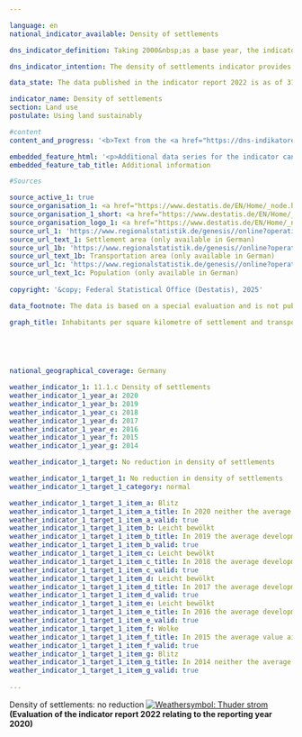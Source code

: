 ```yaml
---

language: en        
national_indicator_available: Density of settlements        

dns_indicator_definition: Taking 2000&nbsp;as a base year, the indicator shows the development of population numbers per square kilometre of settlement or transport area.        

dns_indicator_intention: The density of settlements indicator provides information about the efficiency of settlement land use. The goal of the Federal Government is to counteract the reduction in settlement density by implementing space-saving measures for all new construction, brownfield development, reduction of residential and commercial vacancy, and densification or dedensification of built-up areas.        

data_state: The data published in the indicator report 2022 is as of 31 October 2022. The data shown on this platform is updated regularly, so that more current data may be available online than published in the <a href="https://dns-indikatoren.de/assets/Publikationen/Indikatorenberichte/2022.pdf">indicator report 2022</a>.        

indicator_name: Density of settlements        
section: Land use        
postulate: Using land sustainably        

#content         
content_and_progress: '<b>Text from the <a href="https://dns-indikatoren.de/assets/Publikationen/Indikatorenberichte/2022.pdf">Indicator Report 2022&nbsp;</a></b><br><br>Settlement density looks at the number of inhabitants in relation to the amount of settlement and transport area&nbsp;–&nbsp;in contrast to population density, which is based on the entire land area.<br><br>Apart from residential building land, settlement land includes areas of special functional character (such as hospitals and schools), industrial and commercial land, mixed-use land (such as shopping streets), and areas for sports, leisure and recreation. Changes in the number of inhabitants and changes in the extent of settlement and transport area both affect figures for the density of settlements.<br><br>Settlement density varies considerably between rural and non-rural areas, with the figures for 2020&nbsp;showing an average of 3,337&nbsp;people per square kilometre of settlement and transport area in non-rural districts but around 1,197&nbsp;in rural districts. Residential building land in towns and cities is frequently much more densely developed, and with more multiple-floor buildings, than in rural regions, where more scattered development incorporating larger unsealed areas such as domestic gardens is prevalent.<br><br>From 2000&nbsp;to 2009, there was a steady decline in settlement density in both rural and nonrural regions. The reduction in absolute terms is slightly smaller in non-rural areas than in rural regions. In relative terms, given the distinctly lower settlement density in rural areas, the reduction was considerably greater there, at 11&nbsp;%, than the 4&nbsp;% reduction observed in non-rural areas. Settlement density in non-rural regions been rising again since 2011. This shows that settlement and transport area in relatively urban areas is being used more efficiently than in previous years.<br><br>Looking at the trends in population numbers and settlement and transport area separately reveals marked differences between rural and non-rural regions. Between 2000&nbsp;and 2020, the amount of settlement and transport area in both rural and non-rural regions increased, though to differing extents&nbsp;–&nbsp;by 15.9&nbsp;% and 8.8&nbsp;% respectively. After rising slightly at the beginning of the century, the rural population then shrank by approximately 2.6&nbsp;% until 2012&nbsp;before increasing again by 2.1&nbsp;% by 2020. In contrast, the population in non-rural regions grew by 1.7&nbsp;% between 2000&nbsp;and 2010&nbsp;and again, by 5.6&nbsp;%, between 2011&nbsp;and 2020. The effects that the development of additional settlement and transport area had on the indicator were therefore amplified in rural regions by the declining population numbers there.<br><br>The data sources for this indicator are the population figures and the area survey by type of actual use compiled by the Federal Statistical Office. In the population numbers, the 2011&nbsp;census caused a jump in the time series. Some areas of land have moreover been reclassified in the official land register maintained by the Länder in recent years, without any actual change in the way they are used. Additionally, the switch from the old to the new land-use classification system was completed in 2016, which affected the official land-use statistics such that the data for 2016&nbsp;are not directly comparable to those for previous years. So that comparisons can nevertheless be drawn, the relevant values were extrapolated on the basis of the 2011&nbsp;census and the 2016&nbsp;reform of the land-use survey.<br><br>The distinction between rural and non-rural is based on a classification used by the Thünen Institute. The institute ascribes a degree of rurality to districts and district-free cities on the basis of geographical characteristics such as settlement density, share of farmland and woodland, and the accessibility of urban centres. The classification is thus applied to whole districts rather than to smaller entities like towns or villages. In 2020, 43&nbsp;% and 57&nbsp;% of the population lived in non-rural and rural areas by this definition, respectively.'        

embedded_feature_html: '<p>Additional data series for the indicator can be found <a href="https://dnsTestEnvironment.github.io/dns-indicators/public/AddInfos/en/11_1_c.pdf" target="_blank" >here</a>.</p><br><small>Note: You can display the PDF document directly in your browser or download the PDF document and open it with a PDF reader of your choice. We will be happy to advise you.</small>'
embedded_feature_tab_title: Additional information        

#Sources        

source_active_1: true
source_organisation_1: <a href="https://www.destatis.de/EN/Home/_node.html" target="_blank">Federal Statistical Office</a>
source_organisation_1_short: <a href="https://www.destatis.de/EN/Home/_node.html" target="_blank">Federal Statistical Office</a>
source_organisation_logo_1: <a href="https://www.destatis.de/EN/Home/_node.html" target="_blank"><img src="https://dnsTestEnvironment.github.io/dns-indicators/public/OrgImgEn/destatis.png" alt="Federal Statistical Office" title=" Click here to visit the homepage of the organizationFederal Statistical Office" style="height:60px; width:148px; border:transparent"/></a>
source_url_1: 'https://www.regionalstatistik.de/genesis//online?operation=table&code=33111-02-01-4&bypass=true&levelindex=1&levelid=1713517838976#abreadcrumb'
source_url_text_1: Settlement area (only available in German)
source_url_1b: 'https://www.regionalstatistik.de/genesis//online?operation=table&code=33111-03-01-4&bypass=true&levelindex=1&levelid=1713517838976#abreadcrumb'
source_url_text_1b: Transportation area (only available in German)
source_url_1c: 'https://www.regionalstatistik.de/genesis//online?operation=table&code=12411-01-01-4&bypass=true&levelindex=1&levelid=1713517974290#abreadcrumb'
source_url_text_1c: Population (only available in German)
        
copyright: '&copy; Federal Statistical Office (Destatis), 2025'        

data_footnote: The data is based on a special evaluation and is not publicly available.        

graph_title: Inhabitants per square kilometre of settlement and transport area        

        

                

national_geographical_coverage: Germany        

weather_indicator_1: 11.1.c Density of settlements
weather_indicator_1_year_a: 2020
weather_indicator_1_year_b: 2019
weather_indicator_1_year_c: 2018
weather_indicator_1_year_d: 2017
weather_indicator_1_year_e: 2016
weather_indicator_1_year_f: 2015
weather_indicator_1_year_g: 2014

weather_indicator_1_target: No reduction in density of settlements

weather_indicator_1_target_1: No reduction in density of settlements
weather_indicator_1_target_1_category: normal

weather_indicator_1_target_1_item_a: Blitz
weather_indicator_1_target_1_item_a_title: In 2020 neither the average value nor the last change pointed in the right direction.
weather_indicator_1_target_1_item_a_valid: true
weather_indicator_1_target_1_item_b: Leicht bewölkt
weather_indicator_1_target_1_item_b_title: In 2019 the average development aimed in the right direction, but in the previous year there had been a development in the wrong direction or no change at all.
weather_indicator_1_target_1_item_b_valid: true
weather_indicator_1_target_1_item_c: Leicht bewölkt
weather_indicator_1_target_1_item_c_title: In 2018 the average development aimed in the right direction, but in the previous year there had been a development in the wrong direction or no change at all.
weather_indicator_1_target_1_item_c_valid: true
weather_indicator_1_target_1_item_d: Leicht bewölkt
weather_indicator_1_target_1_item_d_title: In 2017 the average development aimed in the right direction, but in the previous year there had been a development in the wrong direction or no change at all.
weather_indicator_1_target_1_item_d_valid: true
weather_indicator_1_target_1_item_e: Leicht bewölkt
weather_indicator_1_target_1_item_e_title: In 2016 the average development aimed in the right direction, but in the previous year there had been a development in the wrong direction or no change at all.
weather_indicator_1_target_1_item_e_valid: true
weather_indicator_1_target_1_item_f: Wolke
weather_indicator_1_target_1_item_f_title: In 2015 the average value aimed in the wrong direction or indicates stagnation, but the previous year had shown a turn in the desired direction.
weather_indicator_1_target_1_item_f_valid: true
weather_indicator_1_target_1_item_g: Blitz
weather_indicator_1_target_1_item_g_title: In 2014 neither the average value nor the last change pointed in the right direction.
weather_indicator_1_target_1_item_g_valid: true        
        
---
```



<div>
  <div class="my-header">
    <label class="default">Density of settlements: no reduction
      <a href="https://dnsTestEnvironment.github.io/dns-indicators/en/status"><img src="https://sdg-indikatoren.de/public/Wettersymbole/Blitz.png" title="In 2020 neither the average value nor the last change pointed in the right direction." alt="Weathersymbol: Thuder strom"/>
      </a>
    </label>
  </div>
</div>
<div class="my-header-note">
  <label class="default"><b>(Evaluation of the indicator report 2022 relating to the reporting year 2020)
  </b></label>
</div>